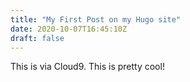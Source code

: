 ```yaml
---
title: "My First Post on my Hugo site"
date: 2020-10-07T16:45:10Z
draft: false
---
```


This is via Cloud9. This is pretty cool!